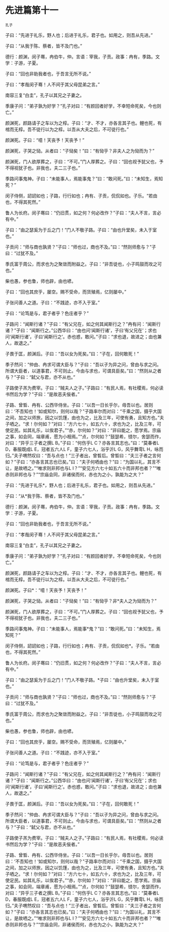 # 先进篇第十一  

<small>孔子</small>

子曰：“先进于礼乐，野人也；后进于礼乐，君子也。如用之，则吾从先进。”

子曰：“从我于陈、蔡者，皆不及门也。”

德行：颜渊，闵子骞，冉伯牛，仲。言语：宰我，子贡。政事：冉有，季路。文学：子游，子夏。

子曰：“回也非助我者也，于吾言无所不说。”

子曰：“孝哉闵子骞！人不间于其父母昆弟之言。”

南容三复“白圭”，孔子以其兄之子妻之。

季康子问：“弟子孰为好学？”孔子对曰：“有颜回者好学，不幸短命死矣，今也则亡。”

颜渊死，颜路请子之车以为之椁。子曰：“才、不才，亦各言其子也。鲤也死，有棺而无椁。吾不徒行以为之椁。以吾从大夫之后，不可徒行也。”

颜渊死。子曰：“噫！天丧予！天丧予！”

颜渊死，子哭之恸。从者曰：“子恸矣！”曰：“有恸乎？非夫人之为恸而为？”

颜渊死，门人欲厚葬之，子曰：“不可。”门人厚葬之。子曰：“回也视予犹父也，予不得视犹子也。非我也，夫二三子也。”

季路问事鬼神。子曰：“未能事人，焉能事鬼？”曰：“敢问死。”曰：“未知生，焉知死？”

闵子侍侧，訒訒如也；子路，行行如也；冉有、子贡，侃侃如也。子乐。“若由也，不得其死然。”

鲁人为长府。闵子骞曰：“仍旧贯，如之何？何必改作？”子曰：“夫人不言，言必有中。”

子曰：“由之瑟奚为于丘之门！”门人不敬子路。子曰：“由也升堂矣，未入于室也。”

子贡问：“师与商也孰贤？”子曰：“师也过，商也不及。”曰：“然则师愈与？”子曰：“过犹不及。”

季氏富于周公，而求也为之聚敛而附益之。子曰：“非吾徒也，小子鸣鼓而攻之可也。”

柴也愚，参也鲁，师也辟，由也喭。

子曰：“回也其庶乎，屡空。赐不受命，而货殖焉，亿则屡中。”

子张问善人之道。子曰：“不践迹，亦不入于室。”

子曰：“论笃是与，君子者乎？色庄者乎？”

子路问：“闻斯行诸？”子曰：“有父兄在，如之何其闻斯行之？”冉有问：“闻斯行诸？”子曰：“闻斯行之。”公西华曰：“由也问‘闻斯行诸’，子曰‘有父兄在’；求也问‘闻斯行诸’，子曰‘闻斯行之’。赤也惑，敢问。”子曰：“求也退，故进之；由也兼人，故退之。”

子畏于匡，颜渊后。子曰：“吾以女为死矣。”曰：“子在，回何敢死！”

季子然问：“仲由、冉求可谓大臣与？”子曰：“吾以子为异之问，曾由与求之问。所谓大臣者，以道事君，不可则止。今由与求也，可谓具臣矣。”曰：“然则从之者与？”子曰：“弑父与君，亦不从也。”

子路使子羔为费宰。子曰：“贼夫人之子。”子路曰：“有民人焉，有社稷焉，何必读书然后为学？”子曰：“是故恶夫佞者。”

子路、曾晳、冉有、公西华侍坐。子曰：“以吾一日长乎尔，毋吾以也。居则曰：‘不吾知也！’如或知尔，则何以哉？”子路率尔而对曰：“千乘之国，摄乎大国之间，加之以师旅，因之以饥馑，由也为之，比及三年，可使有勇，且知方也。”夫子哂之。“求！尔何如？”对曰：“方六七十，如五六十，求也为之，比及三年，可使足民。如其礼乐，以俟君子。”“赤，尔何如？”对曰：“非曰能之，愿学焉。宗庙之事，如会同，端章甫，愿为小相焉。”“点，尔何如？”鼓瑟希，铿尔，舍瑟而作，对曰：“异乎三子者之撰L B。”子曰：“何伤乎L C？亦各言其志也。”曰：“莫春者L D，春服既成L E，冠者五六人L F，童子六七人，浴乎沂L G，风乎舞雩L H，咏而归。”夫子喟然叹曰：“吾与点也！”三子者出，曾晳后。曾晳曰：“夫三子者之言何如？”子曰：“亦各言其志也已矣。”曰：“夫子何哂由也？”曰：“为国以礼，其言不让，是故哂之。”“唯求则非邦也与L I？”“安见方六七十如五六十而非邦也者？”“唯赤则非邦也与？”“宗庙会同，非诸侯而何，赤也为之小，孰能为之大？”

子曰：“先进于礼乐\*，野人也；后进于礼乐，君子也。如用之，则吾从先进。”

子曰：“从\*我于陈、蔡者，皆不及门也。”

德行：颜渊，闵子骞，冉伯牛，仲。言语：宰我，子贡。政事：冉有，季路。文学：子游，子夏。

子曰：“回也非助我者也，于吾言无所不说。”

子曰：“孝哉闵子骞！人不间于其父母昆弟之言。”

南容三复“白圭”，孔子以其兄之子妻之。

季康子问：“弟子孰为好学？”孔子对曰：“有颜回者好学，不幸短命死矣，今也则亡。”

颜渊死，颜路请子之车以为之椁。子曰：“才、不才，亦各言其子也。鲤也死，有棺而无椁。吾不徒行以为之椁。以吾从大夫之后，不可徒行也。”

颜渊死。子曰\*：“噫！天丧予！天丧予！”

颜渊死，子哭之恸。从者曰：“子恸矣！”曰：“有恸乎？非\*夫人之为恸而为？”

颜渊死，门人欲厚葬之，子曰：“不可。”门人厚葬之。子曰：“回也视予犹父也，予不得视犹子也。非我也，夫二三子也。”

季路问事鬼神。子曰：“未能事人，焉能事\*鬼？”曰：“敢问死。”曰：“未知生，焉知死？”

闵子侍侧，訒訒如也；子路，行行如也；冉有、子贡，侃侃如也\*。子乐。“若由也，不得其死然。”

鲁人为长府。闵子骞曰：“仍旧贯，如之何？何必改作？”子曰：“夫人不言，言必有中。”

子曰：“由之瑟奚为于丘之门！”门人不敬子路。\*子曰：“由也升堂矣，未入于室也。”

子贡问：“师与商也孰贤？”子曰：“师也过，商也不及。”曰：“然则师愈与？”子曰：“过犹不及。”

季氏富于周公，而求也为之聚敛而附益之。子曰：“非吾徒也，小子鸣鼓而攻之可也。”

柴也愚，参也鲁，师也辟，由也喭。

子曰：“回也其庶乎，屡空。赐不受命，而货殖焉，亿则屡中。”

子张问善人之道。子曰：“不践迹，亦不入于室。”

子曰：“论笃是与，君子者乎？色庄者乎？”

子路问：“闻斯行诸？”子曰：“有父兄在，如之何其闻斯行之？”冉有问：“闻斯行诸？”子曰：“闻斯行之。”公西华曰：“由也问‘闻斯行诸’，子曰‘有父兄在’；求也问‘闻斯行诸’，子曰‘闻斯行之’。赤也惑，敢问。”子曰：“求也退，故进之；由也兼人，故退之。”

子畏于匡，颜渊后。子曰：“吾以女为死矣。”曰：“子在，回何敢死！”

季子然问：“仲由、冉求可谓大臣与？”子曰：“吾以子为异之问，曾由与求之问。所谓大臣者，以道事君，不可则止。今由与求也，可谓具臣矣。”曰：“然则从之者与？”子曰：“弑父与君，亦不从也。”

子路使子羔为费宰。子曰：“贼夫人之子。”子路曰：“有民人焉，有社稷焉，何必读书然后为学？”子曰：“是故恶夫佞者。”

子路、曾晳、冉有、公西华侍坐。子曰：“以吾一日长乎尔，毋吾以也。居则曰：‘不吾知也！’如或知尔，则何以哉？”子路率尔而对曰：“千乘之国，摄乎大国之间，加之以师旅，因之以饥馑，由也为之，比及三年，可使有勇，且知方也。”夫子哂之。“求！尔何如？”对曰：“方六七十，如五六十，求也为之，比及三年，可使足民。如其礼乐，以俟君子。”“赤，尔何如？”对曰：“非曰能之，愿学焉。宗庙之事，如会同，端章甫，愿为小相焉。”“点，尔何如？”鼓瑟希，铿尔，舍瑟而作，对曰：“异乎三子者之撰L B。”子曰：“何伤乎L C？亦各言其志也。”曰：“莫春者L D，春服既成L E，冠者五六人L F，童子六七人，浴乎沂L G，风乎舞雩L H，咏而归。”夫子喟然叹曰：“吾与点也！”三子者出，曾晳后。曾晳曰：“夫三子者之言何如？”子曰：“亦各言其志也已矣。”曰：“夫子何哂由也？”曰：“为国以礼，其言不让，是故哂之。”“唯求则非邦也与L I？”“安见方六七十如五六十而非邦也者？”“唯赤则非邦也与？”“宗庙会同，非诸侯而何，赤也为之小，孰能为之大？”
